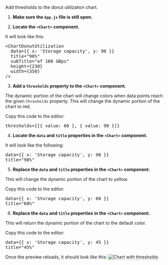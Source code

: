 Add thresholds to the donut utilization chart.

1) <strong>Make sure the `App.js` file is still open.</strong>

2) <strong>Locate the `<Chart>` component.</strong>

It will look like this:

<pre class="file">
&lt;ChartDonutUtilization
  data={{ x: &#39;Storage capacity&#39;, y: 90 }}
  title=&quot;90%&quot;
  subTitle=&quot;of 100 GBps&quot;
  height={230}
  width={350}
/&gt;
</pre>

3) <strong>Add a `thresholds` property to the `<Chart>` component.</strong>

The dynamic portion of the chart will change colors when data points reach the given `thresholds` property.  This will change the dynamic portion of the chart to red.

Copy this code to the editor:

<pre class="file" data-target="clipboard">
thresholds={[{ value: 60 }, { value: 90 }]}
</pre>

4) <strong>Locate the `data` and `title` properties in the `<Chart>` component.</strong> 

It will look like the following:

<pre class="file">
data={{ x: &#39;Storage capacity&#39;, y: 90 }}
title=&quot;90%&quot;
</pre>

5) <strong>Replace the `data` and `title` properties in the `<Chart>` component.</strong> 

This will change the dynamic portion of the chart to yellow.

Copy this code to the editor:

<pre class="file" data-target="clipboard">
data={{ x: &#39;Storage capacity&#39;, y: 60 }}
title=&quot;60%&quot;
</pre>

6) <strong>Replace the `data` and `title` properties in the `<Chart>` component.</strong> 

This will return the dynamic portion of the chart to the default color.

Copy this code to the editor:

<pre class="file" data-target="clipboard">
data={{ x: &#39;Storage capacity&#39;, y: 45 }}
title=&quot;45%&quot;
</pre>

Once the preview reloads, it should look like this:
<img src="donut-utilization-chart/assets/thresholds.png" alt="Chart with thresholds" style="box-shadow: rgba(3, 3, 3, 0.2) 0px 1.25px 2.5px 0px;" />
